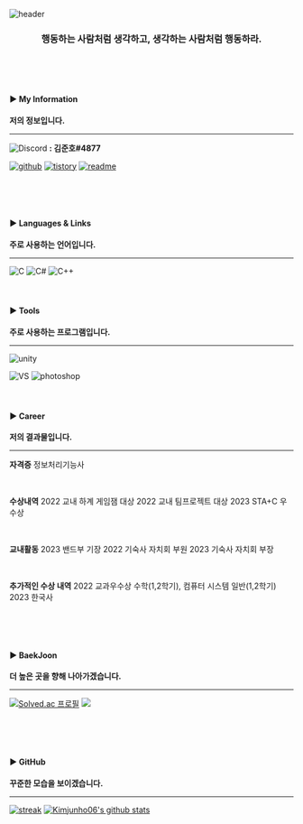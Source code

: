 ![header](https://capsule-render.vercel.app/api?type=waving&color=black&height=200&section=header&text=Think%20like%20a%20man%20of%20action%20and%20act%20like%20man%20of%20thought.&fontSize=30&fontAlignY=40)

<h3 align="middle"> 행동하는 사람처럼 생각하고, 생각하는 사람처럼 행동하라. </h3> 


<br>
<br>
<br>

<h4 align="left">▶ My Information </h4> 

**저의 정보입니다.**

-----

<img alt="Discord" src="https://img.shields.io/badge/Discord-%235865F2.svg?style=for-the-badge&amp;logo=discord&amp;logoColor=white"> **: 김준호#4877**

[![github](https://img.shields.io/badge/Github-181717?style=flat-square&logo=github&logoColor=white)](https://github.com/Kimjunho06)
[![tistory](https://img.shields.io/badge/Blog-000000?style=flat-square&logo=tistory&logoColor=white)](https://junho06.tistory.com/)
[![readme](https://img.shields.io/badge/Resume-181717?style=flat-square&logo=readme&logoColor=white)](https://knotty-icon-26e.notion.site/578d9bb6f01249e0ad8c4ecad1f09429?pvs=4)


<br>
<br>
<br>

<h4 align="left">▶ Languages & Links </h4> 

**주로 사용하는 언어입니다.**

-----

<img alt="C" src="https://img.shields.io/badge/c-%2300599C.svg?style=for-the-badge&amp;logo=c&amp;logoColor=white">
<img alt="C#" src="https://img.shields.io/badge/c%23-%23239120.svg?style=for-the-badge&amp;logo=c-sharp&amp;logoColor=white">
<img alt="C++" src="https://img.shields.io/badge/c++-%2300599C.svg?style=for-the-badge&amp;logo=c%2B%2B&amp;logoColor=white">

<br>
<br>
<br>

<h4 align="left">▶ Tools </h4> 

**주로 사용하는 프로그램입니다.**

-----

![unity](https://img.shields.io/badge/Unity-36566F?style=flat-square&logo=unity&logoColor=white)

<img alt="VS" src="https://img.shields.io/badge/vs-5C2D91.svg?style=for-the-badge&amp;logo=VisualStudio&amp;logoColor=white">
<img alt="photoshop" src="https://img.shields.io/badge/photoshop-31A8FF.svg?style=for-the-badge&amp;logo=AdobePhotoshop&amp;logoColor=white">




<br>
<br>
<br>

<h4 align="left">▶ Career </h4> 

**저의 결과물입니다.**

-----

**자격증**
정보처리기능사

<br>

**수상내역**
2022 교내 하계 게임잼 대상
2022 교내 팀프로젝트 대상
2023 STA+C 우수상

<br>

**교내활동**
2023 밴드부 기장
2022 기숙사 자치회 부원
2023 기숙사 자치회 부장

<br>

**추가적인 수상 내역**
2022 교과우수상
수학(1,2학기), 컴퓨터 시스템 일반(1,2학기)
2023
한국사

<br>
<br>
<br>

<h4 align="left">▶ BaekJoon</h4> 

**더 높은 곳을 향해 나아가겠습니다.**

-----

[![Solved.ac
프로필](http://mazassumnida.wtf/api/v2/generate_badge?boj=wnsgh7506)](https://solved.ac/wnsgh7506)
<img src="http://mazandi.herokuapp.com/api?handle=wnsgh7506&theme=warm"/>

<br>
<br>
<br>

<h4 align="left">▶ GitHub </h4> 

**꾸준한 모습을 보이겠습니다.**

-----

[![streak](https://github-readme-streak-stats.herokuapp.com/?user=Kimjunho06&theme=calm)](https://github.com/Kimjunho06)
[![Kimjunho06's github stats](https://github-readme-stats.vercel.app/api?username=Kimjunho06&show_icons=true&theme=dracula)](https://github.com/Kimjunho06)
